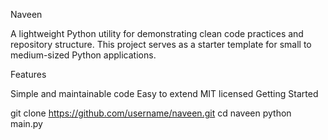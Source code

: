 Naveen

A lightweight Python utility for demonstrating clean code practices and repository structure.
This project serves as a starter template for small to medium-sized Python applications.

Features

Simple and maintainable code
Easy to extend
MIT licensed
Getting Started

git clone https://github.com/username/naveen.git
cd naveen
python main.py